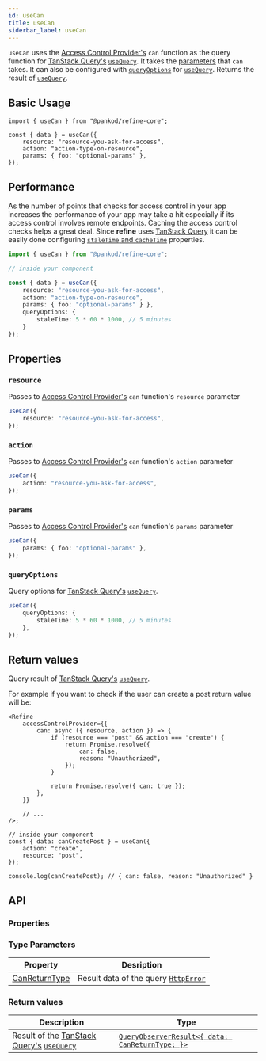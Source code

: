 ```yaml
---
id: useCan
title: useCan
siderbar_label: useCan
---
```


`useCan` uses the [Access Control Provider's][access-control-provider] `can` function as the query function for [TanStack Query's][tanstack-query] [`useQuery`][use-query]. It takes the [parameters][can-params] that `can` takes. It can also be configured with [`queryOptions`][query-options] for [`useQuery`][use-query]. Returns the result of [`useQuery`][use-query].

## Basic Usage

```tsx
import { useCan } from "@pankod/refine-core";

const { data } = useCan({
    resource: "resource-you-ask-for-access",
    action: "action-type-on-resource",
    params: { foo: "optional-params" },
});
```

## Performance

As the number of points that checks for access control in your app increases the performance of your app may take a hit especially if its access control involves remote endpoints. Caching the access control checks helps a great deal. Since **refine** uses [TanStack Query][tanstack-query] it can be easily done configuring [`staleTime` and `cacheTime`][query-options] properties.

```ts
import { useCan } from "@pankod/refine-core";

// inside your component

const { data } = useCan({
    resource: "resource-you-ask-for-access",
    action: "action-type-on-resource",
    params: { foo: "optional-params" } },
    queryOptions: {
        staleTime: 5 * 60 * 1000, // 5 minutes
    }
});
```

## Properties

### `resource` <PropTag required />

Passes to [Access Control Provider's][access-control-provider] `can` function's `resource` parameter

```ts
useCan({
    resource: "resource-you-ask-for-access",
});
```

### `action` <PropTag required />

Passes to [Access Control Provider's][access-control-provider] `can` function's `action` parameter

```ts
useCan({
    action: "resource-you-ask-for-access",
});
```

### `params`

Passes to [Access Control Provider's][access-control-provider] `can` function's `params` parameter

```ts
useCan({
    params: { foo: "optional-params" },
});
```

### `queryOptions`

Query options for [TanStack Query's][tanstack-query] [`useQuery`][use-query].

```ts
useCan({
    queryOptions: {
        staleTime: 5 * 60 * 1000, // 5 minutes
    },
});
```

## Return values

Query result of [TanStack Query's][tanstack-query] [`useQuery`][use-query].

For example if you want to check if the user can create a post return value will be:

```tsx
<Refine
    accessControlProvider={{
        can: async ({ resource, action }) => {
            if (resource === "post" && action === "create") {
                return Promise.resolve({
                    can: false,
                    reason: "Unauthorized",
                });
            }

            return Promise.resolve({ can: true });
        },
    }}

    // ...
/>;

// inside your component
const { data: canCreatePost } = useCan({
    action: "create",
    resource: "post",
});

console.log(canCreatePost); // { can: false, reason: "Unauthorized" }
```

## API

### Properties

<PropsTable module="@pankod/refine-core/useCan"  />

### Type Parameters

| Property                                                         | Desription                                                                          |
| ---------------------------------------------------------------- | ----------------------------------------------------------------------------------- |
| [CanReturnType](/api-reference/core/interfaces.md#canreturntype) | Result data of the query [`HttpError`](/api-reference/core/interfaces.md#httperror) |

### Return values

| Description                                                              | Type                                                             |
| ------------------------------------------------------------------------ | ---------------------------------------------------------------- |
| Result of the [TanStack Query's][tanstack-query] [`useQuery`][use-query] | [`QueryObserverResult<{ data: CanReturnType; }>`][query-options] |

[access-control-provider]: http://localhost:3000/docs/api-reference/core/providers/accessControl-provider/
[use-query]: https://tanstack.com/query/latest/docs/react/guides/queries
[tanstack-query]: https://tanstack.com/query/latest
[query-options]: https://tanstack.com/query/v4/docs/react/reference/useQuery
[can-params]: /docs/api-reference/core/interfaceReferences/#canparams
